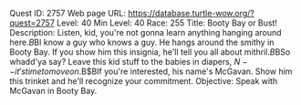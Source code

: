 Quest ID: 2757
Web page URL: https://database.turtle-wow.org/?quest=2757
Level: 40
Min Level: 40
Race: 255
Title: Booty Bay or Bust!
Description: Listen, kid, you're not gonna learn anything hanging around here.$B$BI know a guy who knows a guy. He hangs around the smithy in Booty Bay. If you show him this insignia, he'll tell you all about mithril.$B$BSo whadd'ya say? Leave this kid stuff to the babies in diapers, $N -- it's time to move on.$B$BIf you're interested, his name's McGavan. Show him this trinket and he'll recognize your commitment.
Objective: Speak with McGavan in Booty Bay.
